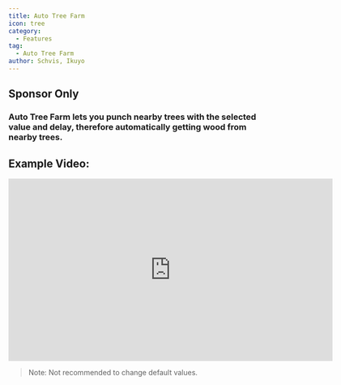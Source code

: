 ```yaml
---
title: Auto Tree Farm
icon: tree
category:
  - Features
tag:
  - Auto Tree Farm
author: Schvis, Ikuyo
---
```



## Sponsor Only
### Auto Tree Farm lets you punch nearby trees with the selected value and delay, therefore automatically getting wood from nearby trees.

## Example Video:

<iframe width="640" height="360" src="https://www.youtube.com/embed/v95_NOxc4do?list=PL5eI1Tb64p56g27qfYk7VuFTz4FK6YrKa" title="Korepi - Auto Tree Farm" frameborder="0" allow="accelerometer; autoplay; clipboard-write; encrypted-media; gyroscope; picture-in-picture; web-share" allowfullscreen></iframe>

> Note: Not recommended to change default values.

